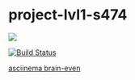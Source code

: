# project-lvl1-s474
<a href="https://codeclimate.com/github/enceladus181/project-lvl1-s474/maintainability"><img src="https://api.codeclimate.com/v1/badges/5c20b78c9a7bc72b258a/maintainability" /></a>

[![Build Status](https://travis-ci.com/enceladus181/project-lvl1-s474.svg?branch=master)](https://travis-ci.com/enceladus181/project-lvl1-s474)

<a href="https://asciinema.org/a/fJhcs7MefCaXDD9VtSjSAt4Pe">asciinema brain-even<a>
